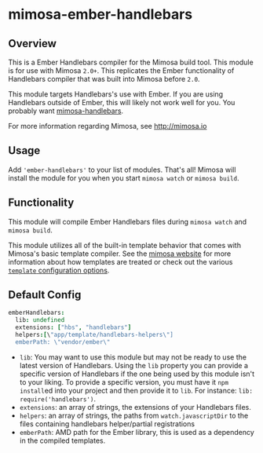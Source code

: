 mimosa-ember-handlebars
===========

## Overview

This is a Ember Handlebars compiler for the Mimosa build tool. This module is for use with Mimosa `2.0+`.  This replicates the Ember functionality of Handlebars compiler that was built into Mimosa before `2.0`.

This module targets Handlebars's use with Ember. If you are using Handlebars outside of Ember, this will likely not work well for you. You probably want [mimosa-handlebars](https://github.com/dbashford/mimosa-handlebars).

For more information regarding Mimosa, see http://mimosa.io

## Usage

Add `'ember-handlebars'` to your list of modules.  That's all!  Mimosa will install the module for you when you start `mimosa watch` or `mimosa build`.

## Functionality

This module will compile Ember Handlebars files during `mimosa watch` and `mimosa build`.

This module utilizes all of the built-in template behavior that comes with Mimosa's basic template compiler.  See the [mimosa website](http://mimosa.io/compilers.html#mt) for more information about how templates are treated or check out the various [`template` configuration options](http://mimosa.io/configuration.html#templates).

## Default Config

```coffeescript
emberHandlebars:
  lib: undefined
  extensions: ["hbs", "handlebars"]
  helpers:[\"app/template/handlebars-helpers\"]
  emberPath: \"vendor/ember\"
```

* `lib`: You may want to use this module but may not be ready to use the latest version of Handlebars. Using the `lib` property you can provide a specific version of Handlebars if the one being used by this module isn't to your liking. To provide a specific version, you must have it `npm install`ed into your project and then provide it to `lib`. For instance: `lib: require('handlebars')`.
* `extensions`: an array of strings, the extensions of your Handlebars files.
* `helpers`: an array of strings, the paths from `watch.javascriptDir` to the files containing handlebars helper/partial registrations
* `emberPath`: AMD path for the Ember library, this is used as a dependency in the compiled templates.